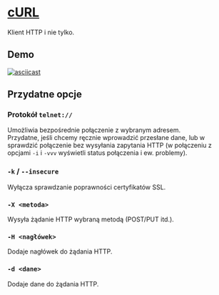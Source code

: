 # [cURL](https://curl.haxx.se/)
Klient HTTP i nie tylko.

## Demo
[![asciicast](https://asciinema.org/a/237805.svg)](https://asciinema.org/a/237805)

## Przydatne opcje
### Protokół `telnet://`
Umożliwia bezpośrednie połączenie z wybranym adresem.  
Przydatne, jeśli chcemy ręcznie wprowadzić przesłane dane, lub w sprawdzić połączenie bez wysyłania zapytania HTTP (w połączeniu z opcjami `-i` i `-vvv` wyświetli status połączenia i ew. problemy).

### `-k` / `--insecure`
Wyłącza sprawdzanie poprawności certyfikatów SSL.

### `-X <metoda>`
Wysyła żądanie HTTP wybraną metodą (POST/PUT itd.).

### `-H <nagłówek>`
Dodaje nagłówek do żądania HTTP.

### `-d <dane>`
Dodaje dane do żądania HTTP.
